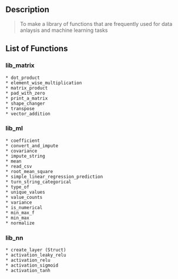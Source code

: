 ## Description
> To make a library of functions that are frequently used for data anlaysis and machine learning tasks

## List of Functions
### lib_matrix
    * dot_product
    * element_wise_multiplication
    * matrix_product
    * pad_with_zero
    * print_a_matrix
    * shape_changer
    * transpose
    * vector_addition
### lib_ml
    * coefficient
    * convert_and_impute
    * covariance
    * impute_string
    * mean
    * read_csv
    * root_mean_square
    * simple_linear_regression_prediction
    * turn_string_categorical
    * type_of
    * unique_values
    * value_counts
    * variance
    * is_numerical
    * min_max_f
    * min_max
    * normalize
### lib_nn
    * create_layer (Struct)
    * activation_leaky_relu
    * activation_relu
    * activation_sigmoid
    * activation_tanh